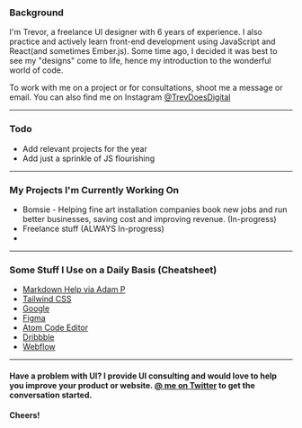 ### Background
I'm Trevor, a freelance UI designer with 6 years of experience. I also practice and actively learn front-end development using JavaScript and React(and sometimes Ember.js). Some time ago, I decided it was best to see my "designs" come to life, hence my introduction to the wonderful world of code.

To work with me on a project or for consultations, shoot me a message or email. You can also find me on Instagram [@TrevDoesDigital](https://instagram.com/Trevdoesdigital)

----
### Todo
- Add relevant projects for the year
- Add just a sprinkle of JS flourishing

----
### My Projects I'm Currently Working On
- Bomsie - Helping fine art installation companies book new jobs and run better businesses, saving cost and improving revenue. (In-progress)
- Freelance stuff (ALWAYS In-progress)
-

----
### Some Stuff I Use on a Daily Basis (Cheatsheet)
- [Markdown Help via Adam P](https://github.com/adam-p/markdown-here/wiki/Markdown-Cheatsheet)
- [Tailwind CSS](https://tailwindcss.com/)
- [Google](https://google.com)
- [Figma](www.figma.com)
- [Atom Code Editor](www.atom.io)
- [Dribbble](www.dribbble.com/trevorabram)
- [Webflow](www.webflow.com)
----
#### Have a problem with UI? I provide UI consulting and would love to help you improve your product or website. [@ me on Twitter](https://www.twitter.com/trevordabram) to get the conversation started.
#### Cheers!
